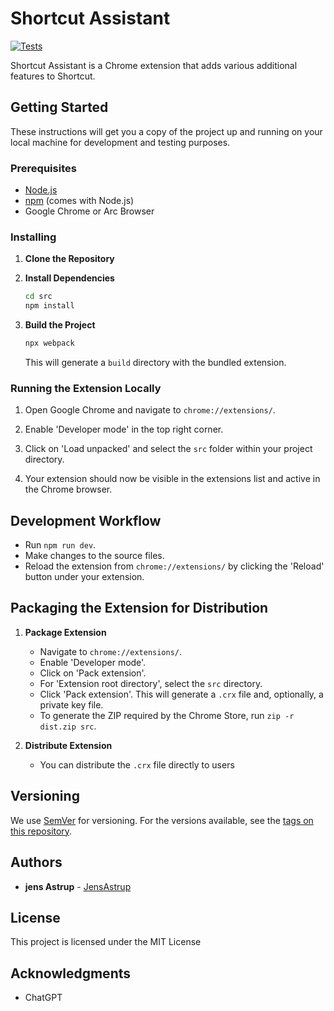# Shortcut Assistant
[![Tests](https://github.com/JensAstrup/shortcut-assistant/actions/workflows/tests.js.yml/badge.svg?branch=main)](https://github.com/JensAstrup/shortcut-assistant/actions/workflows/tests.js.yml)

Shortcut Assistant is a Chrome extension that adds various additional features to Shortcut.

## Getting Started

These instructions will get you a copy of the project up and running on your local machine for development and testing purposes.

### Prerequisites

- [Node.js](https://nodejs.org/)
- [npm](https://www.npmjs.com/) (comes with Node.js)
- Google Chrome or Arc Browser

### Installing

1. **Clone the Repository**

2. **Install Dependencies**

   ```bash
   cd src
   npm install
   ```

3. **Build the Project**

   ```bash
   npx webpack
   ```

   This will generate a `build` directory with the bundled extension.

### Running the Extension Locally

1. Open Google Chrome and navigate to `chrome://extensions/`.

2. Enable 'Developer mode' in the top right corner.

3. Click on 'Load unpacked' and select the `src` folder within your project directory.

4. Your extension should now be visible in the extensions list and active in the Chrome browser.

## Development Workflow

- Run `npm run dev`.
- Make changes to the source files.
- Reload the extension from `chrome://extensions/` by clicking the 'Reload' button under your extension.

## Packaging the Extension for Distribution

1. **Package Extension**

    - Navigate to `chrome://extensions/`.
    - Enable 'Developer mode'.
    - Click on 'Pack extension'.
    - For 'Extension root directory', select the `src` directory.
    - Click 'Pack extension'. This will generate a `.crx` file and, optionally, a private key file.
    - To generate the ZIP required by the Chrome Store, run `zip -r dist.zip src`.

2. **Distribute Extension**

    - You can distribute the `.crx` file directly to users

## Versioning

We use [SemVer](http://semver.org/) for versioning. For the versions available, see the [tags on this repository](/tags).

## Authors

- **jens Astrup** - [JensAstrup](https://github.com/JensAstrup)

## License

This project is licensed under the MIT License

## Acknowledgments

- ChatGPT